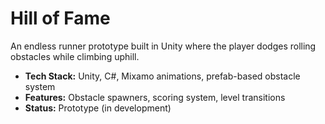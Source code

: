 # Hill of Fame
An endless runner prototype built in Unity where the player dodges rolling obstacles while climbing uphill.  
- **Tech Stack:** Unity, C#, Mixamo animations, prefab-based obstacle system  
- **Features:** Obstacle spawners, scoring system, level transitions  
- **Status:** Prototype (in development)
